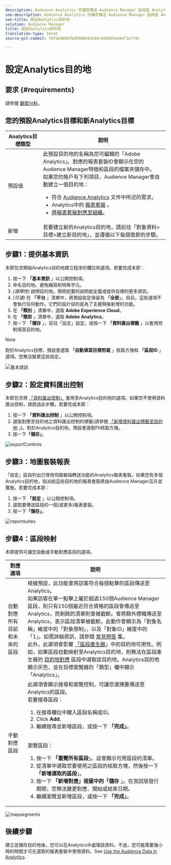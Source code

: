```yaml
---
description: Audience Analytics 可讓您傳送 Audience Manager 區段至 Analytics。若要使用此功能，您可以在 Audience Manager 中建立 Analytics 目的地並將區段對應至該目的地。
seo-description: Audience Analytics 可讓您傳送 Audience Manager 區段至 Analytics。若要使用此功能，您可以在 Audience Manager 中建立 Analytics 目的地並將區段對應至該目的地。
seo-title: 設定Analytics目的地
solution: Audience Manager
title: 設定Analytics目的地
translation-type: tm+mt
source-git-commit: f67ab906bfbd9900941649c4d9045ea94f1e7f4c

---
```



# 設定Analytics目的地

## 要求 {#requirements}

請參閱 [觀眾分析](https://marketing.adobe.com/resources/help/en_US/analytics/audiences/)。

## 您的預設Analytics目標和新Analytics目標

| Analytics目標類型 | 說明 |
|---|---|
| 預設值 | 此預設目的地的名稱為您可編輯的「Adobe Analytics」。對應的報表套裝ID會顯示在您的Audience Manager特徵和區段的檔案夾儲存中。<br>如果您的帳戶有下列項目，Audience Manager會自動建立一個目的地： <br> <ul><li>符合 [Audience Analytics](https://marketing.adobe.com/resources/help/en_US/analytics/audiences/) 文件中所述的需求。</li><li>Analytics中的 [報表套裝](https://marketing.adobe.com/resources/help/en_US/sc/implement/ref-reports-report-suites.html) 。</li><li>[將報表套裝對應至組織](https://marketing.adobe.com/resources/help/en_US/mcloud/report-suite-mapping.html)。</li></ul> |
| 新增 | 若要建立新的Analytics目的地，請前往「對象資料&gt;目標&gt;建立新目的地」，並遵循以下每個章節的步驟。 |

## 步驟1：提供基本資訊

本節包含開始Analytics目的地建立程序的欄位和選項。若要完成本節：

1. 按一下 **「基本資訊** 」以公開控制項。
2. 命名目的地。避免縮寫和特殊字元。
3. *(選擇性)* 說明目的地。簡明扼要的說明是定義或提供目標的更多資訊。
4. *(可選)* 在 **「平台** 」清單中，將預設設定保留為 **「全部**」。目前，這些選項不會執行任何動作。它們的設計目的是為了支援稍後新增的功能。
5. 在 **「類別** 」清單中，選取 **Adobe Experience Cloud**。
6. 在 **「類型** 」清單中，選取 **Adobe Analytics**。
7. 按一下 **「儲存** 」，前往「設定」設定，或按一下 **「資料匯出標籤** 」以套用控制項至目的地。

>[!NOTE]
>
>對於Analytics目標，預設會選取 **「自動填寫目標剪裁** 」核取方塊和 **「區段ID** 」選項。您無法變更這些設定。

![基本資訊](assets/basicinformation.png)

## 步驟2：設定資料匯出控制

本節包含將 [「資料匯出控制」](/help/using/features/data-export-controls.md) 套用至Analytics目的地的選項。如果您不使用資料匯出控制，請跳過此步驟。若要完成本節：

1. 按一下 **「資料匯出控制** 」以公開控制項。
2. 選取對應至目的地之資料匯出控制的標籤(請參閱 [「新增資料匯出標籤至目的地](/help/using/features/destinations/add-data-export-labels.md) 」)。對於Analytics目的地，預設會選取PII核取方塊。
3. 按一下&#x200B;**「儲存」**。

![exportControls](assets/exportControls.png)

## 步驟3：地圖套裝報表

「設定」區段列出已啓用伺服器端轉送功能的Analytics報表套裝。如果您有多個Analytics目的地，指派給這些目的地的報表套裝將由Audience Manager互斥並實施。若要完成本節：

1. 按一下 **「設定** 」以公開控制項。
2. 選取要傳送區段的一個(或更多)報表套裝。
3. 按一下&#x200B;**「儲存」**。

![reportsuites](assets/reportSuites.png)

## 步驟4：區段映射

本節提供可讓您自動或手動對應區段的選項。

| 對應選項 | 說明 |
|---|---|
| 自動對應所有目前和未來的區段 | 根據預設，此功能會將訪客符合每個點擊的區段傳送至Analytics。<br>如果訪客在單一點擊上屬於超過150個Audience Manager區段，則只有150個最近符合資格的區段會傳送至Analytics，而剩餘的清單則會被截斷。會將額外標幟傳送至Analytics，表示區段清單被截斷。此動作會顯示為「對象名稱」維度中的「對象限制」，以及「對象ID」維度中的「1」。如需詳細資訊，請參閱 [常見問答](https://marketing.adobe.com/resources/help/en_US/analytics/audiences/mc-audiences-faqs.html) 集。<br>此外，此選項會影響 [「區段產生器](/help/using/features/segments/segment-builder.md)」中的目的地可用性。例如，如果區段自動映射至Analytics目的地，則無法在區段產生器的 [目的地對應](/help/using/features/segments/segment-builder.md#segment-builder-controls-destinations) 區段中選取該目的地。Analytics目的地顯示灰色，並在目標瀏覽器的「類型」欄中顯示「Analytics」。 |
| 手動對應區段 | 此選項會顯示搜尋和瀏覽控制，可讓您選擇要傳送至Analytics的區段。<br>若要搜尋區段： <br> <ol><li>在搜尋欄位中鍵入區段名稱或ID。</li><li>Click <b>Add.</b></li><li>繼續搜尋並新增區段，或按一下 <b>「完成」</b>。</li></ol><br>瀏覽區段： <ol><li>按一下 <b>「瀏覽所有區段</b>」。這會顯示可用區段的清單。</li><li>從清單中選取您要使用之區段的核取方塊，然後按一下 <b>「新增選取的區段</b>」。</li><li>按一下 <b>「新增對應」視窗中的「儲存</b> 」。在測試版發行期間，您無法變更對應、開始或結束日期。</li><li>繼續瀏覽並新增區段，或按一下 <b>「完成」</b>。</li></ol> |

![mapsegments](assets/mapSegments.png)

## 後續步驟

建立並儲存目的地後，您可以在Analytics中處理該資料。不過，您可能需要幾小時的時間才可在選取的報表套裝中使用資料。See [Use the Audience Data in Analytics](https://marketing.adobe.com/resources/help/en_US/analytics/audiences/use-audience-data-analytics.html).



